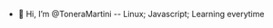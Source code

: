 - 👋 Hi, I’m @ToneraMartini -- Linux; Javascript; Learning everytime
<!---
ToneraMartini/ToneraMartini is a ✨ special ✨ repository because its `README.md` (this file) appears on your GitHub profile.
You can click the Preview link to take a look at your changes.
--->

